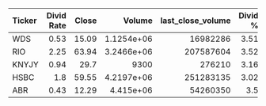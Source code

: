 | Ticker   |   Divid Rate |   Close |        Volume |   last_close_volume |   Divid % | 5_Days_pos   | above_SMA_50   |
|:---------|-------------:|--------:|--------------:|--------------------:|----------:|:-------------|:---------------|
| WDS      |         0.53 |   15.09 |    1.1254e+06 |            16982286 |      3.51 | False        | False          |
| RIO      |         2.25 |   63.94 |    3.2466e+06 |           207587604 |      3.52 | True         | True           |
| KNYJY    |         0.94 |   29.7  | 9300          |              276210 |      3.16 | True         | True           |
| HSBC     |         1.8  |   59.55 |    4.2197e+06 |           251283135 |      3.02 | False        | True           |
| ABR      |         0.43 |   12.29 |    4.415e+06  |            54260350 |      3.5  | False        | False          |
